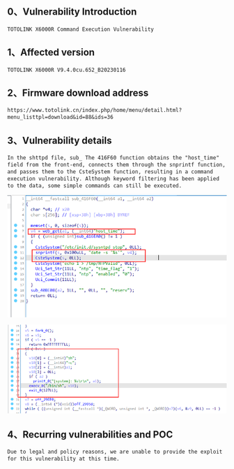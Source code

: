 ## 0、Vulnerability Introduction

```
TOTOLINK X6000R Command Execution Vulnerability
```

## 1、Affected version

```
TOTOLINK X6000R V9.4.0cu.652_B20230116
```

## 2、Firmware download address

```
https://www.totolink.cn/index.php/home/menu/detail.html?menu_listtpl=download&id=88&ids=36
```

## 3、Vulnerability details

```
In the shttpd file, sub_ The 416F60 function obtains the "host_time" field from the front-end, connects them through the snprintf function, and passes them to the CsteSystem function, resulting in a command execution vulnerability. Although keyword filtering has been applied to the data, some simple commands can still be executed.
```

![image-20231018113912802](upload\image-20231018113912802.png)

![image-20231018113936605](upload\image-20231018113936605.png)

## 4、Recurring vulnerabilities and POC

```
Due to legal and policy reasons, we are unable to provide the exploit for this vulnerability at this time.
```